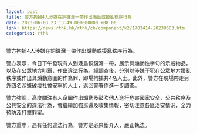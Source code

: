 ```yaml
---
layout: post
title: 警方拘捕4人涉嫌在銅鑼灣一帶作出煽動或擾亂秩序行為
date: 2023-06-03 23:13:49.000000000 +08:00
link: https://news.rthk.hk/rthk/ch/component/k2/1703414-20230603.htm
categories: rthk
---
```


警方拘捕4人涉嫌在銅鑼灣一帶作出煽動或擾亂秩序行為。
 
警方表示，今日下午發現有人到港島銅鑼灣一帶，展示具煽動性字句的示威物品，以及在公眾地方叫囂，作出違法行為。經調查後，分別以涉嫌干犯在公眾地方擾亂秩序或作出具煽動意圖的作為罪，即場拘捕共4名人士。此外，警方在現場帶走另外四名涉嫌破壞社會安寧的人士，返回警署作進一步調查。

警方強調，高度關注有人企圖作出煽動及鼓吹他人進行危害國家安全、公共秩序及公共安全的違法行為，會繼續加強巡邏及收集情報，密切注意各區治安情況，全力預防及打擊罪案。

警方重申，遇有任何違法行為，警方定必果斷介入，嚴正執法。
